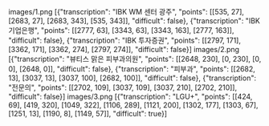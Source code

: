 images/1.png	[{"transcription": "IBK WM 센터 광주", "points": [[535, 27], [2683, 27], [2683, 343], [535, 343]], "difficult": false}, {"transcription": "IBK 기업은행", "points": [[2777, 63], [3343, 63], [3343, 163], [2777, 163]], "difficult": false}, {"transcription": "IBK 투자증권", "points": [[2797, 171], [3362, 171], [3362, 274], [2797, 274]], "difficult": false}]
images/2.png	[{"transcription": "뷰티스 맑은 피부과의원", "points": [[2648, 230], [0, 230], [0, 0], [2648, 0]], "difficult": false}, {"transcription": "피부과", "points": [[2682, 13], [3037, 13], [3037, 100], [2682, 100]], "difficult": false}, {"transcription": "전문의", "points": [[2702, 109], [3037, 109], [3037, 210], [2702, 210]], "difficult": false}]
images/3.png	[{"transcription": "LGU+", "points": [[424, 69], [419, 320], [1049, 322], [1106, 289], [1121, 200], [1302, 177], [1303, 67], [1251, 13], [1190, 8], [1149, 57]], "difficult": true}]
